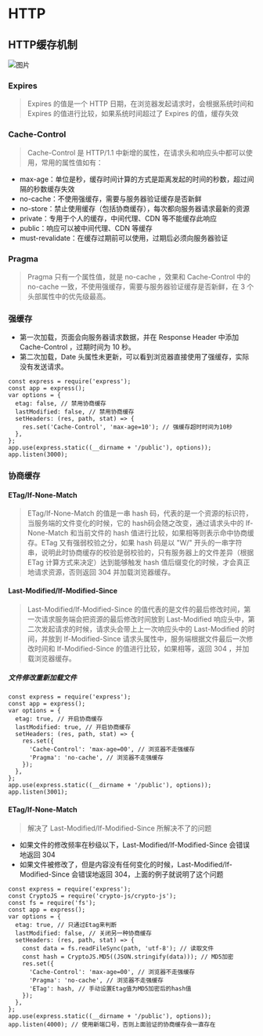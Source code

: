 # HTTP
## HTTP缓存机制
![图片](../images/http-cache.webp)
### Expires
> Expires 的值是一个 HTTP 日期，在浏览器发起请求时，会根据系统时间和 Expires 的值进行比较，如果系统时间超过了 Expires 的值，缓存失效
### Cache-Control
> Cache-Control 是 HTTP/1.1 中新增的属性，在请求头和响应头中都可以使用，常用的属性值如有：
* max-age：单位是秒，缓存时间计算的方式是距离发起的时间的秒数，超过间隔的秒数缓存失效
* no-cache：不使用强缓存，需要与服务器验证缓存是否新鲜
* no-store：禁止使用缓存（包括协商缓存），每次都向服务器请求最新的资源
* private：专用于个人的缓存，中间代理、CDN 等不能缓存此响应
* public：响应可以被中间代理、CDN 等缓存
* must-revalidate：在缓存过期前可以使用，过期后必须向服务器验证
### Pragma
> Pragma 只有一个属性值，就是 no-cache ，效果和 Cache-Control 中的 no-cache 一致，不使用强缓存，需要与服务器验证缓存是否新鲜，在 3 个头部属性中的优先级最高。

### 强缓存
* 第一次加载，页面会向服务器请求数据，并在 Response Header 中添加 Cache-Control ，过期时间为 10 秒。
* 第二次加载，Date 头属性未更新，可以看到浏览器直接使用了强缓存，实际没有发送请求。
````
const express = require('express');
const app = express();
var options = { 
  etag: false, // 禁用协商缓存
  lastModified: false, // 禁用协商缓存
  setHeaders: (res, path, stat) => {
    res.set('Cache-Control', 'max-age=10'); // 强缓存超时时间为10秒
  },
};
app.use(express.static((__dirname + '/public'), options));
app.listen(3000);
````

### 协商缓存
#### ETag/If-None-Match
> ETag/If-None-Match 的值是一串 hash 码，代表的是一个资源的标识符，当服务端的文件变化的时候，它的 hash码会随之改变，通过请求头中的 If-None-Match 和当前文件的 hash 值进行比较，如果相等则表示命中协商缓存。ETag 又有强弱校验之分，如果 hash 码是以 "W/" 开头的一串字符串，说明此时协商缓存的校验是弱校验的，只有服务器上的文件差异（根据 ETag 计算方式来决定）达到能够触发 hash 值后缀变化的时候，才会真正地请求资源，否则返回 304 并加载浏览器缓存。

#### Last-Modified/If-Modified-Since
> Last-Modified/If-Modified-Since 的值代表的是文件的最后修改时间，第一次请求服务端会把资源的最后修改时间放到 Last-Modified 响应头中，第二次发起请求的时候，请求头会带上上一次响应头中的 Last-Modified 的时间，并放到 If-Modified-Since 请求头属性中，服务端根据文件最后一次修改时间和 If-Modified-Since 的值进行比较，如果相等，返回 304 ，并加载浏览器缓存。

##### 文件修改重新加载文件
````
const express = require('express');
const app = express();
var options = { 
  etag: true, // 开启协商缓存
  lastModified: true, // 开启协商缓存
  setHeaders: (res, path, stat) => {
    res.set({
      'Cache-Control': 'max-age=00', // 浏览器不走强缓存
      'Pragma': 'no-cache', // 浏览器不走强缓存
    });
  },
};
app.use(express.static((__dirname + '/public'), options));
app.listen(3001);
````
#### ETag/If-None-Match
> 解决了 Last-Modified/If-Modified-Since 所解决不了的问题
* 如果文件的修改频率在秒级以下，Last-Modified/If-Modified-Since 会错误地返回 304
* 如果文件被修改了，但是内容没有任何变化的时候，Last-Modified/If-Modified-Since 会错误地返回 304，上面的例子就说明了这个问题
````
const express = require('express');
const CryptoJS = require('crypto-js/crypto-js');
const fs = require('fs');
const app = express();
var options = { 
  etag: true, // 只通过Etag来判断
  lastModified: false, // 关闭另一种协商缓存
  setHeaders: (res, path, stat) => {
    const data = fs.readFileSync(path, 'utf-8'); // 读取文件
    const hash = CryptoJS.MD5((JSON.stringify(data))); // MD5加密
    res.set({
      'Cache-Control': 'max-age=00', // 浏览器不走强缓存
      'Pragma': 'no-cache', // 浏览器不走强缓存
      'ETag': hash, // 手动设置Etag值为MD5加密后的hash值
    });
  },
};
app.use(express.static((__dirname + '/public'), options));
app.listen(4000); // 使用新端口号，否则上面验证的协商缓存会一直存在
````